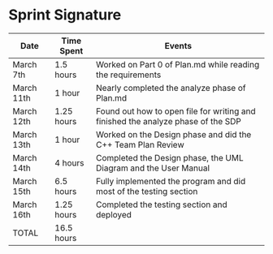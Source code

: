 # Sprint Signature

| Date        | Time Spent | Events
|-------------|------------|--------------------
| March 7th   |  1.5 hours | Worked on Part 0 of Plan.md while reading the requirements
| March 11th  |   1  hour  | Nearly completed the analyze phase of Plan.md
| March 12th  |  1.25 hours| Found out how to open file for writing and finished the analyze phase of the SDP
| March 13th  |   1  hour  | Worked on the Design phase and did the C++ Team Plan Review
| March 14th  |   4  hours | Completed the Design phase, the UML Diagram and the User Manual
| March 15th  |  6.5 hours | Fully implemented the program and did most of the testing section
| March 16th  |  1.25 hours| Completed the testing section and deployed
| TOTAL       | 16.5 hours | 
